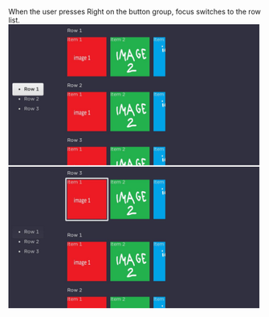 When the user presses Right on the button group, focus switches to the row list.
<br>
<img src="screenshot1.jpg" width=500>
<img src="screenshot2.jpg" width=500>